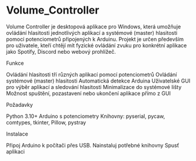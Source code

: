 # Volume_Controller

Volume Controller je desktopová aplikace pro Windows, která umožňuje ovládání hlasitosti jednotlivých aplikací a systémové (master) hlasitosti pomocí potenciometrů připojených k Arduinu. Projekt je určen především pro uživatele, kteří chtějí mít fyzické ovládání zvuku pro konkrétní aplikace jako Spotify, Discord nebo webový prohlížeč.

Funkce

  Ovládání hlasitosti tří různých aplikací pomocí potenciometrů
  Ovládání systémové (master) hlasitosti
  Automatická detekce Arduina
  Uživatelské GUI pro výběr aplikací a sledování hlasitosti
  Minimalizace do systémové lišty
  Možnost spuštění, pozastavení nebo ukončení aplikace přímo z GUI

Požadavky

  Python 3.10+
  Arduino s potenciometry
  Knihovny: pyserial, pycaw, comtypes, tkinter, Pillow, pystray
  
Instalace

  Připoj Arduino k počítači přes USB.
  Nainstaluj potřebné knihovny
  Spusť aplikaci

